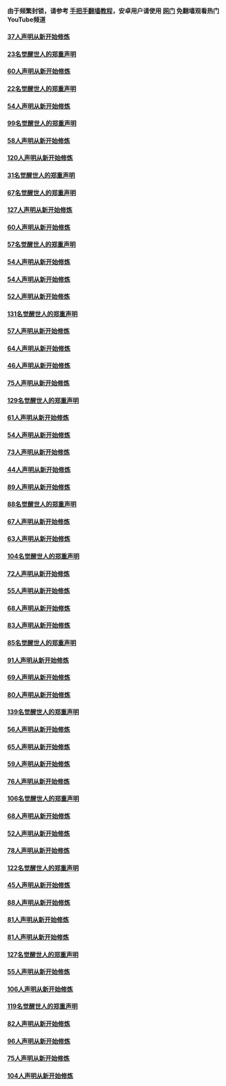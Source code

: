 #### 由于频繁封锁，请参考 [手把手翻墙教程](https://github.com/gfw-breaker/guides/wiki/)，安卓用户请使用 [网门](https://github.com/gfw-breaker/nogfw/blob/master/dl.md?t=02160400) 免翻墙观看热门YouTube频道 

#### [37人声明从新开始修炼](../pages/91/420766.md?t=02160400) 

#### [23名觉醒世人的郑重声明](../pages/91/420765.md?t=02160400) 

#### [60人声明从新开始修炼](../pages/91/420727.md?t=02160400) 

#### [22名觉醒世人的郑重声明](../pages/91/420726.md?t=02160400) 

#### [54人声明从新开始修炼](../pages/91/420529.md?t=02160400) 

#### [99名觉醒世人的郑重声明](../pages/91/420528.md?t=02160400) 

#### [58人声明从新开始修炼](../pages/91/420198.md?t=02160400) 

#### [120人声明从新开始修炼](../pages/91/420141.md?t=02160400) 

#### [31名觉醒世人的郑重声明](../pages/91/420197.md?t=02160400) 

#### [67名觉醒世人的郑重声明](../pages/91/420140.md?t=02160400) 

#### [127人声明从新开始修炼](../pages/91/420082.md?t=02160400) 

#### [60人声明从新开始修炼](../pages/91/420081.md?t=02160400) 

#### [57名觉醒世人的郑重声明](../pages/91/420080.md?t=02160400) 

#### [54人声明从新开始修炼](../pages/91/419533.md?t=02160400) 

#### [54人声明从新开始修炼](../pages/91/419532.md?t=02160400) 

#### [52人声明从新开始修炼](../pages/91/419531.md?t=02160400) 

#### [131名觉醒世人的郑重声明](../pages/91/419530.md?t=02160400) 

#### [57人声明从新开始修炼](../pages/91/419430.md?t=02160400) 

#### [64人声明从新开始修炼](../pages/91/419429.md?t=02160400) 

#### [46人声明从新开始修炼](../pages/91/419428.md?t=02160400) 

#### [75人声明从新开始修炼](../pages/91/419427.md?t=02160400) 

#### [129名觉醒世人的郑重声明](../pages/91/419426.md?t=02160400) 

#### [61人声明从新开始修炼](../pages/91/419198.md?t=02160400) 

#### [54人声明从新开始修炼](../pages/91/419197.md?t=02160400) 

#### [73人声明从新开始修炼](../pages/91/419196.md?t=02160400) 

#### [44人声明从新开始修炼](../pages/91/419075.md?t=02160400) 

#### [89人声明从新开始修炼](../pages/91/419074.md?t=02160400) 

#### [88名觉醒世人的郑重声明](../pages/91/419195.md?t=02160400) 

#### [67人声明从新开始修炼](../pages/91/419073.md?t=02160400) 

#### [63人声明从新开始修炼](../pages/91/419072.md?t=02160400) 

#### [104名觉醒世人的郑重声明](../pages/91/419071.md?t=02160400) 

#### [72人声明从新开始修炼](../pages/91/418902.md?t=02160400) 

#### [55人声明从新开始修炼](../pages/91/418901.md?t=02160400) 

#### [68人声明从新开始修炼](../pages/91/418900.md?t=02160400) 

#### [83人声明从新开始修炼](../pages/91/418757.md?t=02160400) 

#### [85名觉醒世人的郑重声明](../pages/91/418899.md?t=02160400) 

#### [91人声明从新开始修炼](../pages/91/418756.md?t=02160400) 

#### [69人声明从新开始修炼](../pages/91/418755.md?t=02160400) 

#### [80人声明从新开始修炼](../pages/91/418754.md?t=02160400) 

#### [139名觉醒世人的郑重声明](../pages/91/418753.md?t=02160400) 

#### [56人声明从新开始修炼](../pages/91/418594.md?t=02160400) 

#### [65人声明从新开始修炼](../pages/91/418593.md?t=02160400) 

#### [59人声明从新开始修炼](../pages/91/418592.md?t=02160400) 

#### [76人声明从新开始修炼](../pages/91/418431.md?t=02160400) 

#### [106名觉醒世人的郑重声明](../pages/91/418591.md?t=02160400) 

#### [68人声明从新开始修炼](../pages/91/418430.md?t=02160400) 

#### [52人声明从新开始修炼](../pages/91/418429.md?t=02160400) 

#### [78人声明从新开始修炼](../pages/91/418428.md?t=02160400) 

#### [122名觉醒世人的郑重声明](../pages/91/418427.md?t=02160400) 

#### [45人声明从新开始修炼](../pages/91/418248.md?t=02160400) 

#### [88人声明从新开始修炼](../pages/91/418247.md?t=02160400) 

#### [81人声明从新开始修炼](../pages/91/418246.md?t=02160400) 

#### [81人声明从新开始修炼](../pages/91/418139.md?t=02160400) 

#### [127名觉醒世人的郑重声明](../pages/91/418245.md?t=02160400) 

#### [55人声明从新开始修炼](../pages/91/418138.md?t=02160400) 

#### [106人声明从新开始修炼](../pages/91/418137.md?t=02160400) 

#### [119名觉醒世人的郑重声明](../pages/91/418135.md?t=02160400) 

#### [82人声明从新开始修炼](../pages/91/418136.md?t=02160400) 

#### [96人声明从新开始修炼](../pages/91/417831.md?t=02160400) 

#### [75人声明从新开始修炼](../pages/91/417830.md?t=02160400) 

#### [104人声明从新开始修炼](../pages/91/417829.md?t=02160400) 

